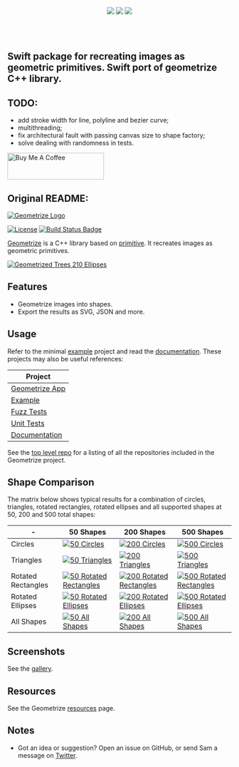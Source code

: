 <p align="center" style="padding-bottom:50px;">
<a href="https://developer.apple.com/swift"><img src="https://img.shields.io/badge/Swift-5.x-orange.svg?style=flat"/></a> 
<a href="https://github.com/apple/swift-package-manager"><img src="https://img.shields.io/badge/SPM-compatible-brightgreen.svg"/></a> 
<a href="https://github.com/valeriyvan/swift-geometrize"><img src="https://img.shields.io/badge/Platforms-macOS%20%7C%20iOS%20%7C%20Linux-lightgrey"/></a> 
</p>

## Swift package for recreating images as geometric primitives. Swift port of geometrize C++ library.

## TODO:
* add stroke width for line, polyline and bezier curve;
* multithreading;
* fix architectural fault with passing canvas size to shape factory;
* solve dealing with randomness in tests.

<a href="https://www.buymeacoffee.com/valeriyvan" target="_blank"><img src="https://cdn.buymeacoffee.com/buttons/v2/default-yellow.png" alt="Buy Me A Coffee" style="height: 60px !important;width: 217px !important;" ></a>

## Original README:

[![Geometrize Logo](https://github.com/Tw1ddle/geometrize-lib/blob/master/screenshots/logo.png?raw=true "Geometrize logo")](https://www.geometrize.co.uk/)

[![License](https://img.shields.io/:license-mit-blue.svg?style=flat-square)](https://github.com/Tw1ddle/geometrize-lib/blob/master/LICENSE)
[![Build Status Badge](https://ci.appveyor.com/api/projects/status/github/Tw1ddle/geometrize-lib)](https://ci.appveyor.com/project/Tw1ddle/geometrize-lib)

[Geometrize](https://github.com/Tw1ddle/geometrize-lib) is a C++ library based on [primitive](https://github.com/fogleman/primitive). It recreates images as geometric primitives.

[![Geometrized Trees 210 Ellipses](https://github.com/Tw1ddle/geometrize-lib/blob/master/screenshots/tree_under_clouds.png?raw=true "Tree Under Clouds - 210 Ellipses")](https://www.geometrize.co.uk/)

## Features

 * Geometrize images into shapes.
 * Export the results as SVG, JSON and more.

## Usage

Refer to the minimal [example](https://github.com/Tw1ddle/geometrize-lib-example) project and read the [documentation](https://tw1ddle.github.io/geometrize-lib-docs/). These projects may also be useful references:

| Project                                                            |
|--------------------------------------------------------------------|
| [Geometrize App](https://github.com/Tw1ddle/geometrize)            |
| [Example](https://github.com/Tw1ddle/geometrize-lib-example)       |
| [Fuzz Tests](https://github.com/Tw1ddle/geometrize-lib-fuzzing)    |
| [Unit Tests](https://github.com/Tw1ddle/geometrize-lib-unit-tests) |
| [Documentation](https://github.com/Tw1ddle/geometrize-lib-docs)    |

See the [top level repo](https://github.com/Tw1ddle/geometrize-top-level-repo) for a listing of all the repositories included in the Geometrize project.

## Shape Comparison

The matrix below shows typical results for a combination of circles, triangles, rotated rectangles, rotated ellipses and all supported shapes at 50, 200 and 500 total shapes:

| -                  | 50 Shapes     | 200 Shapes    | 500 Shapes   |
| ------------------ | ------------- | ------------- | ------------ |
| Circles            | [![50 Circles](https://github.com/Tw1ddle/geometrize-lib/blob/master/screenshots/seagull_50_circles.png?raw=true)](https://www.geometrize.co.uk/) | [![200 Circles](https://github.com/Tw1ddle/geometrize-lib/blob/master/screenshots/seagull_200_circles.png?raw=true)](https://www.geometrize.co.uk/) | [![500 Circles](https://github.com/Tw1ddle/geometrize-lib/blob/master/screenshots/seagull_500_circles.png?raw=true)](https://www.geometrize.co.uk/) |
| Triangles          | [![50 Triangles](https://github.com/Tw1ddle/geometrize-lib/blob/master/screenshots/seagull_50_triangles.png?raw=true)](https://www.geometrize.co.uk/) | [![200 Triangles](https://github.com/Tw1ddle/geometrize-lib/blob/master/screenshots/seagull_200_triangles.png?raw=true)](https://www.geometrize.co.uk/) | [![500 Triangles](https://github.com/Tw1ddle/geometrize-lib/blob/master/screenshots/seagull_500_triangles.png?raw=true)](https://www.geometrize.co.uk/) |
| Rotated Rectangles | [![50 Rotated Rectangles](https://github.com/Tw1ddle/geometrize-lib/blob/master/screenshots/seagull_50_rotated_rectangles.png?raw=true)](https://www.geometrize.co.uk/) | [![200 Rotated Rectangles](https://github.com/Tw1ddle/geometrize-lib/blob/master/screenshots/seagull_200_rotated_rectangles.png?raw=true)](https://www.geometrize.co.uk/) | [![500 Rotated Rectangles](https://github.com/Tw1ddle/geometrize-lib/blob/master/screenshots/seagull_500_rotated_rectangles.png?raw=true)](https://www.geometrize.co.uk/) |
| Rotated Ellipses   | [![50 Rotated Ellipses](https://github.com/Tw1ddle/geometrize-lib/blob/master/screenshots/seagull_50_rotated_ellipses.png?raw=true)](https://www.geometrize.co.uk/) | [![200 Rotated Ellipses](https://github.com/Tw1ddle/geometrize-lib/blob/master/screenshots/seagull_200_rotated_ellipses.png?raw=true)](https://www.geometrize.co.uk/) | [![500 Rotated Ellipses](https://github.com/Tw1ddle/geometrize-lib/blob/master/screenshots/seagull_500_rotated_ellipses.png?raw=true)](https://www.geometrize.co.uk/) |
| All Shapes         | [![50 All Shapes](https://github.com/Tw1ddle/geometrize-lib/blob/master/screenshots/seagull_50_all_shapes.png?raw=true)](https://www.geometrize.co.uk/) | [![200 All Shapes](https://github.com/Tw1ddle/geometrize-lib/blob/master/screenshots/seagull_200_all_shapes.png?raw=true)](https://www.geometrize.co.uk/) | [![500 All Shapes](https://github.com/Tw1ddle/geometrize-lib/blob/master/screenshots/seagull_500_all_shapes.png?raw=true)](https://www.geometrize.co.uk/) |

## Screenshots

See the [gallery](https://gallery.geometrize.co.uk/).

## Resources

See the Geometrize [resources](https://resources.geometrize.co.uk/) page.

## Notes
 * Got an idea or suggestion? Open an issue on GitHub, or send Sam a message on [Twitter](https://twitter.com/Sam_Twidale).
